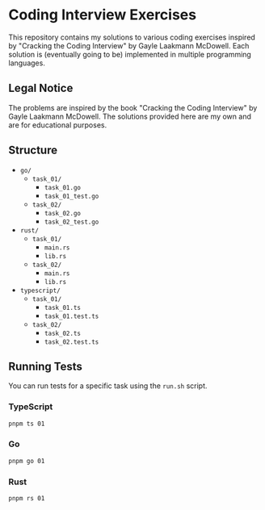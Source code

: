 # Coding Interview Exercises

This repository contains my solutions to various coding exercises inspired by "Cracking the Coding Interview" by Gayle Laakmann McDowell. Each solution is (eventually going to be) implemented in multiple programming languages.

## Legal Notice

The problems are inspired by the book "Cracking the Coding Interview" by Gayle Laakmann McDowell. The solutions provided here are my own and are for educational purposes.

## Structure

- `go/`
  - `task_01/`
    - `task_01.go`
    - `task_01_test.go`
  - `task_02/`
    - `task_02.go`
    - `task_02_test.go`
- `rust/`
  - `task_01/`
    - `main.rs`
    - `lib.rs`
  - `task_02/`
    - `main.rs`
    - `lib.rs`
- `typescript/`
  - `task_01/`
    - `task_01.ts`
    - `task_01.test.ts`
  - `task_02/`
    - `task_02.ts`
    - `task_02.test.ts`

## Running Tests

You can run tests for a specific task using the `run.sh` script.

### TypeScript

```sh
pnpm ts 01
```

### Go

```sh
pnpm go 01
```

### Rust

```sh
pnpm rs 01
```
